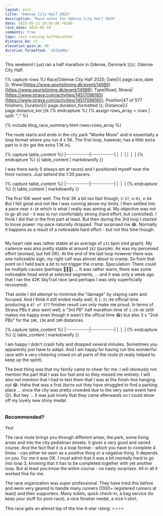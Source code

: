 ```yaml
---
layout: post
title: "Odense City Half 2025"
description: "Race notes for Odense City Half 2025"
date: 2025-05-21 18:45:00 +0200
race_date: 2025-05-18
comments: true
tags: race running halfmarathon
distance_km: 21
elevation_gain_m: 90
duration_formatted: '1h31m00s'
---
```


This weekend I just ran a half marathon in Odense, Denmark 🇩🇰: Odense City Half.

{% capture rows %}
Race|Odense City Half 2025;
Date|{{ page.race_date }};
Www|[https://www.sportstiming.dk/event/14989](https://www.sportstiming.dk/event/14989);
Type|Road;
Strava|[https://www.strava.com/activities/14517098165](https://www.strava.com/activities/14517098165);
Position|47 of 577 finishers;
Duration|{{ page.duration_formatted }};
Distance|{{ page.distance_km }}k
{% endcapture %}
{% assign rows_array = rows | split: ";" %}

{% include blog_race_summary.html rows=rows_array %}

The route starts and ends in the city park "Munke Mose" and is essentially a loop format where you run 4 x 5K. The first loop, however, has a little extra part to it (to get the extra 1.1K in).

{% capture table_content %}
|------------|------------|
| <img src="/img_running/2025-05-21/IMG_5059.jpg" alt="" class="w-100 pl-2 pr-2" style="max-width: 350px" /> | <img src="/img_running/2025-05-21/IMG_5061.jpg" alt="" class="w-100 pl-2 pr-2" style="max-width: 350px" /> |
| <img src="/img_running/2025-05-21/IMG_5062.jpg" alt="" class="w-100 pl-2 pr-2" style="max-width: 350px" /> | <img src="/img_running/2025-05-21/IMG_5065.jpg" alt="" class="w-100 pl-2 pr-2" style="max-width: 350px" /> |
{% endcapture %}
{{ table_content | markdownify }}

I was there early (I always am at races) and I positioned myself near the front runners. Just behind the 1:30 pacers. 

{% capture table_content %}
|------------|------------|
| <img src="/img_running/2025-05-21/IMG_5071.jpg" alt="" class="w-100 pl-2 pr-2" style="max-width: 350px" /> | <img src="/img_running/2025-05-21/IMG_5070.jpg" alt="" class="w-100 pl-2 pr-2" style="max-width: 350px" /> |
{% endcapture %}
{{ table_content | markdownify }}

The first 10K went well. The first 3K a bit too fast though; `3:57`, `4:01`, `4:04`. But I felt great and not like I was running above my limits. I then settled into a pace near `4:10` which is what I really was aiming at. My objective was not to go all out - it was to run comfortably strong (hard effort, but controlled). I think I did that in the first part at least. But then during the 3rd loop I started to loose power: my pace naturally dropped. That surprised me 😂. Normally it happens as a result of a noticeable hard effort - but not this time though. 

<div style="text-align: center; margin-bottom: 1em;">
 <img src="/img_running/2025-05-21/pace.jpg" alt="" class="w-100 pl-2 pr-2" style="max-width: 350px" />
</div>

My heart rate was rather stable at an average of `131` bpm (red graph). My cadence was also pretty stable at around `182` (purple). As was my perceived effort (worked, but felt OK). At the end of the last loop however there was one noticeable sign; my right calf was almost about to cramp. So from that point on I held back a bit to not trigger the cramp. Speculation: There could be multiple causes (perhaps 🤷🏼‍♂️) ... It was rather warm, there was some noticeable head wind at selected segments, ... and it was only a week ago that I ran the 42K SkyTrail race (and perhaps I was only superficially recovered). 

That aside I did attempt to minimize the "damage" by staying calm and focused. And I think it still ended really well; A `1:31:00` official time producing a `47 of 577` finisher result can only make me proud. In terms of Strava PBs it also went well; a "3rd PB" half marathon time of `1:29:46` (still makes me happy even though it wasn't the offical time 😂) but also 3 x "2nd PBs" for the `10K`, `15K` and `10M` distances. 

{% capture table_content %}
|------------|------------|
| <img src="/img_running/2025-05-21/IMG_5073.jpg" alt="" class="w-100 pl-2 pr-2" style="max-width: 350px" /> | <img src="/img_running/2025-05-21/IMG_5074.jpg" alt="" class="w-100 pl-2 pr-2" style="max-width: 350px" /> |
{% endcapture %}
{{ table_content | markdownify }}

I am happy I didn't crash fully and dropped several minutes. Sometimes you apparently just have to adapt. And I am happy for having run this wonderful race with a very cheering crowd on all parts of the route (it really helped to keep up the spirit). 

The best thing was that my family came to cheer for me. I will obviously not mention the part that I was too fast and so they missed me entirely. I will also not mention that I had to text them that I was at the finish-line hanging out 😂. Haha that was a first (turns out they have struggled to find a parking place ... since the city was pretty crowded due to the very same event here 😉). But hey ... it was just lovely that they came afterwards so I could show off my lovely new shiny medal.

<div style="text-align: center; margin-bottom: 1em;">
 <img src="/img_running/2025-05-21/IMG_5080.jpg" alt="" class="w-100 pl-2 pr-2" style="max-width: 350px" />
</div>

### Recommended?
Yes!

The race route brings you through different areas; the park, some living areas and into the city pedistrian streets. It gives a very good and varied course. And the fact that it is a loop format - which you have to complete 4 times - can either be seen as a positive thing or a negative thing. It depends on _you_. For me it was OK. I must admit that it was a bit mentally hard to go into loop 3, knowing that it has to be completed together with yet another loop. But at least you know the entire course - no nasty surprises. All in all it worked fine for me.

The race organization was super professional. They have tried this before and were very geared to handle many runners (1300+ registered runners at least) and their supporters. Many toilets, quick check-in, a bag service (to keep your stuff for post-race), a nice finisher medal, a nice t-shirt.  

This race gets an almost top of the line 4-star rating: ⭐️⭐️⭐️⭐️